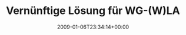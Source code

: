 ---
retweeted: false
source: <a href="http://twitter.com" rel="nofollow">Twitter Web Client</a>
entities:
  hashtags: []
  symbols: []
  user_mentions: []
  urls: []
display_text_range:
- '0'
- '131'
favorite_count: '0'
id_str: '1100610073'
truncated: false
retweet_count: '0'
id: '1100610073'
created_at: Tue Jan 06 23:34:14 +0000 2009
favorited: false
full_text: Vernünftige Lösung für WG-(W)LAN mit 5 Clients über 2 Etagen gesucht. Biete
  1 Kiste Sternquell. Möglichst 1000MBits und ohne Kabel.
lang: de
tags:
- pesos:twitter
date: '2009-01-06T23:34:14+00:00'
src: https://twitter.com/bascht/status/1100610073
original_url: https://twitter.com/bascht/status/1100610073
type: twitter_tweet
text: Vernünftige Lösung für WG-(W)LAN mit 5 Clients über 2 Etagen gesucht. Biete
  1 Kiste Sternquell. Möglichst 1000MBits und ohne Kabel.
title: Vernünftige Lösung für WG-(W)LA

---